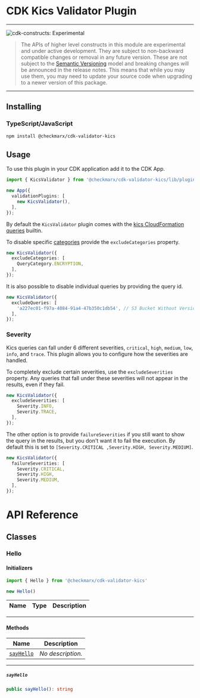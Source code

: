 # CDK Kics Validator Plugin

<!--BEGIN STABILITY BANNER-->

---

![cdk-constructs: Experimental](https://img.shields.io/badge/cdk--plugin-experimental-important.svg?style=for-the-badge)

> The APIs of higher level constructs in this module are experimental and under active development.
> They are subject to non-backward compatible changes or removal in any future version. These are
> not subject to the [Semantic Versioning](https://semver.org/) model and breaking changes will be
> announced in the release notes. This means that while you may use them, you may need to update
> your source code when upgrading to a newer version of this package.
---

<!--END STABILITY BANNER-->


## Installing

### TypeScript/JavaScript

```bash
npm install @checkmarx/cdk-validator-kics
```

## Usage

To use this plugin in your CDK application add it to the CDK App.

```ts
import { KicsValidator } from '@checkmarx/cdk-validator-kics/lib/plugin';
```

```ts
new App({
  validationPlugins: [
    new KicsValidator(),
  ],
});
```

By default the `KicsValidator` plugin comes with the [kics CloudFormation
queries](https://docs.kics.io/latest/queries/all-queries/) builtin.

To disable specific [categories](https://docs.kics.io/latest/queries/#query_categories)
provide the `excludeCategories` property.

```ts
new KicsValidator({
  excludeCategories: [
    QueryCategory.ENCRYPTION,
  ],
});
```

It is also possible to disable individual queries by providing the query id.

```ts
new KicsValidator({
  excludeQueries: [
    'a227ec01-f97a-4084-91a4-47b350c1db54', // S3 Bucket Without Versioning
  ],
});
```

### Severity

Kics queries can fall under 6 different severities, `critical`, `high`, `medium`, `low`,
`info`, and `trace`. This plugin allows you to configure how the severities are
handled.

To completely exclude certain severities, use the `excludeSeverities` property.
Any queries that fall under these severities will not appear in the results,
even if they fail.

```ts
new KicsValidator({
  excludeSeverities: [
    Severity.INFO,
    Severity.TRACE,
  ],
});
```

The other option is to provide `failureSeverities` if you still want to show
the query in the results, but you don't want it to fail the execution.
By default this is set to `[Severity.CRITICAL ,Severity.HIGH, Severity.MEDIUM]`.

```ts
new KicsValidator({
  failureSeverities: [
    Severity.CRITICAL,
    Severity.HIGH,
    Severity.MEDIUM,
  ],
});
```


# API Reference <a name="API Reference" id="api-reference"></a>



## Classes <a name="Classes" id="Classes"></a>

### Hello <a name="Hello" id="@checkmarx/cdk-validator-kics.Hello"></a>

#### Initializers <a name="Initializers" id="@checkmarx/cdk-validator-kics.Hello.Initializer"></a>

```typescript
import { Hello } from '@checkmarx/cdk-validator-kics'

new Hello()
```

| **Name** | **Type** | **Description** |
| --- | --- | --- |

---

#### Methods <a name="Methods" id="Methods"></a>

| **Name** | **Description** |
| --- | --- |
| <code><a href="#@checkmarx/cdk-validator-kics.Hello.sayHello">sayHello</a></code> | *No description.* |

---

##### `sayHello` <a name="sayHello" id="@checkmarx/cdk-validator-kics.Hello.sayHello"></a>

```typescript
public sayHello(): string
```





